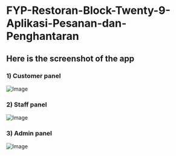 # FYP-Restoran-Block-Twenty-9-Aplikasi-Pesanan-dan-Penghantaran

## Here is the screenshot of the app

### 1) Customer panel

![Image](asas)

### 2) Staff panel

![Image](asasas)

### 3) Admin panel

![Image](asasa)
